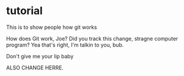 tutorial
========

This is to show people how git works

How does Git work, Joe? Did you track this change, stragne computer program? Yea that's right, I'm talkin to you, bub.

Don't give me your lip baby

ALSO CHANGE HERRE.